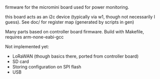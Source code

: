 firmware for the micromini board used for power monitoring.

this board acts as an i2c device (typically via w1, though not necessarily I guess). See doc/ for register map (generated by scripts in gen)

Many parts based on controller board firmware. Build with Makefile, requires arm-none-eabi-gcc 

Not implemented yet:
 - LoRaWAN (though basics there, ported from controller board)
 - SD card
 - Storing configuration on SPI flash
 - USB


